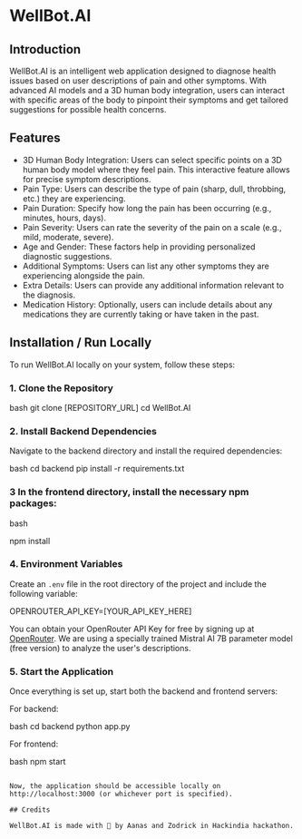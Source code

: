 # WellBot.AI

## Introduction

WellBot.AI is an intelligent web application designed to diagnose health issues based on user descriptions of pain and other symptoms. With advanced AI models and a 3D human body integration, users can interact with specific areas of the body to pinpoint their symptoms and get tailored suggestions for possible health concerns.

## Features

* 3D Human Body Integration: Users can select specific points on a 3D human body model where they feel pain. This interactive feature allows for precise symptom descriptions.
* Pain Type: Users can describe the type of pain (sharp, dull, throbbing, etc.) they are experiencing.
* Pain Duration: Specify how long the pain has been occurring (e.g., minutes, hours, days).
* Pain Severity: Users can rate the severity of the pain on a scale (e.g., mild, moderate, severe).
* Age and Gender: These factors help in providing personalized diagnostic suggestions.
* Additional Symptoms: Users can list any other symptoms they are experiencing alongside the pain.
* Extra Details: Users can provide any additional information relevant to the diagnosis.
* Medication History: Optionally, users can include details about any medications they are currently taking or have taken in the past.

## Installation / Run Locally

To run WellBot.AI locally on your system, follow these steps:

### 1. Clone the Repository

bash
git clone [REPOSITORY_URL]
cd WellBot.AI


### 2. Install Backend Dependencies

Navigate to the backend directory and install the required dependencies:

bash
cd backend
pip install -r requirements.txt


### 3 In the frontend directory, install the necessary npm packages:

bash

npm install

### 4. Environment Variables

Create an `.env` file in the root directory of the project and include the following variable:


OPENROUTER_API_KEY=[YOUR_API_KEY_HERE]


You can obtain your OpenRouter API Key for free by signing up at [OpenRouter](https://openrouter.ai/). We are using a specially trained Mistral AI 7B parameter model (free version) to analyze the user's descriptions.

### 5. Start the Application

Once everything is set up, start both the backend and frontend servers:

For backend:

bash
cd backend
python app.py


For frontend:

bash
npm start
```

Now, the application should be accessible locally on http://localhost:3000 (or whichever port is specified).

## Credits

WellBot.AI is made with 💖 by Aanas and Zodrick in Hackindia hackathon.
